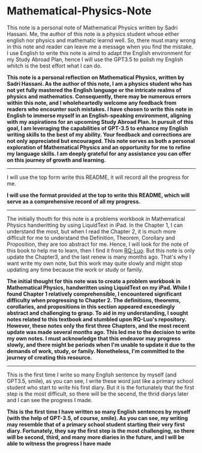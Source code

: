 # Mathematical-Physics-Note

This note is a personal note of Mathematical Physics written by Sadri Hassani. 
Me, the author of this note is a physics student whose either english nor physics and mathematic learnd well. 
So, there must many wrong in this note and reader can leave me a message when you find the mistake.
I use English to write this note is aimd to adapt the English environment for my Study Abroad Plan, hence I will use the GPT3.5 to polish my English whitch is the best effort what I can do.

**This note is a personal reflection on Mathematical Physics, written by Sadri Hassani. As the author of this note, I am a physics student who has not yet fully mastered the English language or the intricate realms of physics and mathematics. Consequently, there may be numerous errors within this note, and I wholeheartedly welcome any feedback from readers who encounter such mistakes.
I have chosen to write this note in English to immerse myself in an English-speaking environment, aligning with my aspirations for an upcoming Study Abroad Plan. In pursuit of this goal, I am leveraging the capabilities of GPT-3.5 to enhance my English writing skills to the best of my ability.
Your feedback and corrections are not only appreciated but encouraged. This note serves as both a personal exploration of Mathematical Physics and an opportunity for me to refine my language skills. I am deeply grateful for any assistance you can offer on this journey of growth and learning.**

---

I will use the top form write this README, it will record all the progress for me.

**I will use the format provided at the top to write this README, which will serve as a comprehensive record of all my progress.**

---

The initially thouth for this note is a problems workbook in Mathematical Physics handwritting by using LiquidText in iPad. 
In the Chapter 1, I can understand the most, but when I read the Chapter 2, it is much more difficult for me to understand the Definition, Theorem, Corollary and Proposition, they are too abstract for me. 
Hence, I will look for the note of this book to help me to learn, then I find it from [RQ-Luo](https://github.com/RQ-Luo/Mathematical-Physics-Notes). 
But this note is only update the Chapter3, and the last renew is many months ago. 
That's why I want write my own note, but this work may quite slowly and might stop updating any time because the work or study or family. 

**The initial thought for this note was to create a problem workbook in Mathematical Physics, handwritten using LiquidText on my iPad. While I found Chapter 1 relatively comprehensible, I encountered significant difficulty when progressing to Chapter 2. The definitions, theorems, corollaries, and propositions in this section appeared exceedingly abstract and challenging to grasp.
To aid in my understanding, I sought notes related to this textbook and stumbled upon RQ-Luo's repository. However, these notes only the first three Chapters, and the most recent update was made several months ago. This led me to the decision to write my own notes.
I must acknowledge that this endeavor may progress slowly, and there might be periods when I'm unable to update it due to the demands of work, study, or family. Nonetheless, I'm committed to the journey of creating this resource.**

---

This is the first time I write so many English sentence by myself (and GPT3.5, smile), as you can see, I write these word just like a primary school student who start to write his first diary.
But it is the fortunately that the first step is the most difficult, so there will be the secend, the thrid diarys later and I can see the progress I made.

**This is the first time I have written so many English sentences by myself (with the help of GPT-3.5, of course, smile). As you can see, my writing may resemble that of a primary school student starting their very first diary.
Fortunately, they say the first step is the most challenging, so there will be second, third, and many more diaries in the future, and I will be able to witness the progress I have made**

